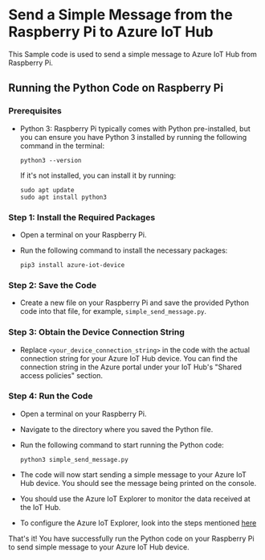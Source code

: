 # Send a Simple Message from the Raspberry Pi to Azure IoT Hub
This Sample code is used to send a simple message to Azure IoT Hub from Raspberry Pi.

## Running the Python Code on Raspberry Pi

### Prerequisites

- Python 3: Raspberry Pi typically comes with Python pre-installed, but you can ensure you have Python 3 installed by running the following command in the terminal:

    ```
    python3 --version
    ```

    If it's not installed, you can install it by running:

    ```
    sudo apt update
    sudo apt install python3
    ```

### Step 1: Install the Required Packages

- Open a terminal on your Raspberry Pi.

- Run the following command to install the necessary packages:

    ```
    pip3 install azure-iot-device
    ```

### Step 2: Save the Code

- Create a new file on your Raspberry Pi and save the provided Python code into that file, for example, `simple_send_message.py`.

### Step 3: Obtain the Device Connection String

- Replace `<your_device_connection_string>` in the code with the actual connection string for your Azure IoT Hub device. You can find the connection string in the Azure portal under your IoT Hub's "Shared access policies" section.

### Step 4: Run the Code

- Open a terminal on your Raspberry Pi.

- Navigate to the directory where you saved the Python file.

- Run the following command to start running the Python code:

    ```
    python3 simple_send_message.py
    ```

- The code will now start sending a simple message to your Azure IoT Hub device. You should see the message being printed on the console.
- You should use the Azure IoT Explorer to monitor the data received at the IoT Hub.
- To configure the Azure IoT Explorer, look into the steps mentioned [here](https://github.com/Azure/azure-iot-explorer)


That's it! You have successfully run the Python code on your Raspberry Pi to send simple message to your Azure IoT Hub device.

